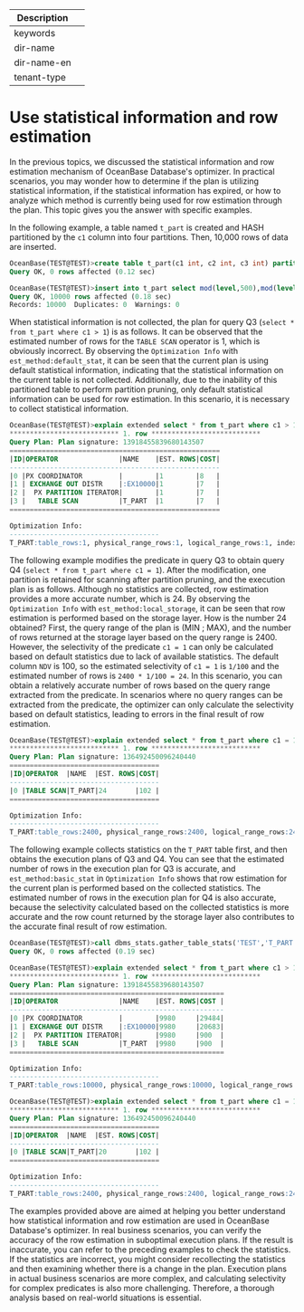| Description   |                 |
|---------------|-----------------|
| keywords      |                 |
| dir-name      |                 |
| dir-name-en   |                 |
| tenant-type   |                 |

# Use statistical information and row estimation

In the previous topics, we discussed the statistical information and row estimation mechanism of OceanBase Database's optimizer. In practical scenarios, you may wonder how to determine if the plan is utilizing statistical information, if the statistical information has expired, or how to analyze which method is currently being used for row estimation through the plan. This topic gives you the answer with specific examples.

In the following example, a table named `t_part` is created and HASH partitioned by the `c1` column into four partitions. Then, 10,000 rows of data are inserted.

```sql
OceanBase(TEST@TEST)>create table t_part(c1 int, c2 int, c3 int) partition by hash(c1) partitions 4;
Query OK, 0 rows affected (0.12 sec)

OceanBase(TEST@TEST)>insert into t_part select mod(level,500),mod(level,1000),level from dual connect by level<=10000;
Query OK, 10000 rows affected (0.18 sec)
Records: 10000  Duplicates: 0  Warnings: 0
```

When statistical information is not collected, the plan for query Q3 (`select * from t_part where c1 > 1`) is as follows. It can be observed that the estimated number of rows for the `TABLE SCAN`  operator is 1, which is obviously incorrect. By observing the `Optimization Info` with `est_method:default_stat`, it can be seen that the current plan is using default statistical information, indicating that the statistical information on the current table is not collected. Additionally, due to the inability of this partitioned table to perform partition pruning, only default statistical information can be used for row estimation. In this scenario, it is necessary to collect statistical information.

```sql
OceanBase(TEST@TEST)>explain extended select * from t_part where c1 > 1\G
*************************** 1. row ***************************
Query Plan: Plan signature: 13918455839680143507
====================================================
|ID|OPERATOR               |NAME    |EST. ROWS|COST|
----------------------------------------------------
|0 |PX COORDINATOR         |        |1        |8   |
|1 | EXCHANGE OUT DISTR    |:EX10000|1        |7   |
|2 |  PX PARTITION ITERATOR|        |1        |7   |
|3 |   TABLE SCAN          |T_PART  |1        |7   |
====================================================

Optimization Info:
-------------------------------------
T_PART:table_rows:1, physical_range_rows:1, logical_range_rows:1, index_back_rows:0, output_rows:0, est_method:default_stat, optimization_method=cost_based, avaiable_index_name[T_PART]
```

The following example modifies the predicate in query Q3 to obtain query Q4 (`select * from t_part where c1 = 1`). After the modification, one partition is retained for scanning after partition pruning, and the execution plan is as follows. Although no statistics are collected, row estimation provides a more accurate number, which is 24. By observing the `Optimization Info` with  `est_method:local_storage`, it can be seen that row estimation is performed based on the storage layer. How is the number 24 obtained? First, the query range of the plan is (MIN ; MAX), and the number of rows returned at the storage layer based on the query range is 2400. However, the selectivity of the predicate `c1 = 1` can only be calculated based on default statistics due to lack of available statistics. The default column `NDV` is 100, so the estimated selectivity of `c1 = 1` is `1/100` and the estimated number of rows is `2400 * 1/100 = 24`. In this scenario, you can obtain a relatively accurate number of rows based on the query range extracted from the predicate. In scenarios where no query ranges can be extracted from the predicate, the optimizer can only calculate the selectivity based on default statistics, leading to errors in the final result of row estimation.

```sql
OceanBase(TEST@TEST)>explain extended select * from t_part where c1 = 1\G
*************************** 1. row ***************************
Query Plan: Plan signature: 136492450096240440
=====================================
|ID|OPERATOR  |NAME  |EST. ROWS|COST|
-------------------------------------
|0 |TABLE SCAN|T_PART|24       |102 |
=====================================

Optimization Info:
-------------------------------------
T_PART:table_rows:2400, physical_range_rows:2400, logical_range_rows:2400, index_back_rows:0, output_rows:23, est_method:local_storage, optimization_method=cost_based, avaiable_index_name[T_PART], estimation info[table_id:500025, (table_type:0, version:-1--1--1, logical_rc:2400, physical_rc:2400)]
```

The following example collects statistics on the `T_PART` table first, and then obtains the execution plans of Q3 and Q4. You can see that the estimated number of rows in the execution plan for Q3 is accurate, and `est_method:basic_stat` in `Optimization Info` shows that row estimation for the current plan is performed based on the collected statistics. The estimated number of rows in the execution plan for Q4 is also accurate, because the selectivity calculated based on the collected statistics is more accurate and the row count returned by the storage layer also contributes to the accurate final result of row estimation.

```sql
OceanBase(TEST@TEST)>call dbms_stats.gather_table_stats('TEST','T_PART');
Query OK, 0 rows affected (0.19 sec)
```

```sql
OceanBase(TEST@TEST)>explain extended select * from t_part where c1 > 1\G
*************************** 1. row ***************************
Query Plan: Plan signature: 13918455839680143507
=====================================================
|ID|OPERATOR               |NAME    |EST. ROWS|COST |
-----------------------------------------------------
|0 |PX COORDINATOR         |        |9980     |29484|
|1 | EXCHANGE OUT DISTR    |:EX10000|9980     |20683|
|2 |  PX PARTITION ITERATOR|        |9980     |900  |
|3 |   TABLE SCAN          |T_PART  |9980     |900  |
=====================================================

Optimization Info:
-------------------------------------
T_PART:table_rows:10000, physical_range_rows:10000, logical_range_rows:10000, index_back_rows:0, output_rows:9979, est_method:basic_stat, optimization_method=cost_based, avaiable_index_name[T_PART]
```

```sql
OceanBase(TEST@TEST)>explain extended select * from t_part where c1 = 1\G
*************************** 1. row ***************************
Query Plan: Plan signature: 136492450096240440
=====================================
|ID|OPERATOR  |NAME  |EST. ROWS|COST|
-------------------------------------
|0 |TABLE SCAN|T_PART|20       |102 |
=====================================

Optimization Info:
-------------------------------------
T_PART:table_rows:2400, physical_range_rows:2400, logical_range_rows:2400, index_back_rows:0, output_rows:20, est_method:local_storage, optimization_method=cost_based, avaiable_index_name[T_PART], estimation info[table_id:500025, (table_type:0, version:-1--1--1, logical_rc:2400, physical_rc:2400)]
```

The examples provided above are aimed at helping you better understand how statistical information and row estimation are used in OceanBase Database's optimizer. In real business scenarios, you can verify the accuracy of the row estimation in suboptimal execution plans. If the result is inaccurate, you can refer to the preceding examples to check the statistics. If the statistics are incorrect, you might consider recollecting the statistics and then examining whether there is a change in the plan. Execution plans in actual business scenarios are more complex, and calculating selectivity for complex predicates is also more challenging. Therefore, a thorough analysis based on real-world situations is essential.